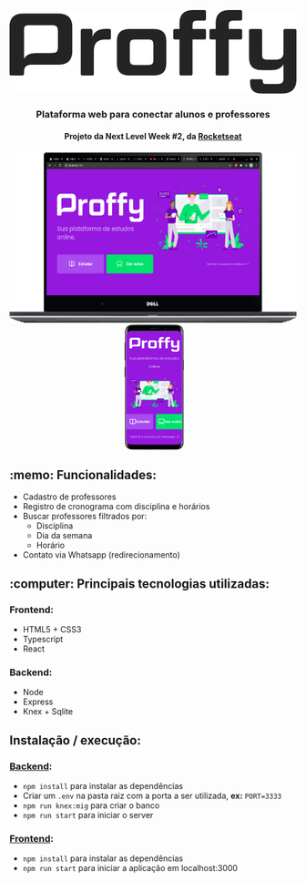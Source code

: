 <p align="center"><img src="web/src/assets/images/logo-black.svg" /></p>
<h3 align="center">Plataforma web para conectar alunos e professores</h3> 
<h4 align="center">Projeto da Next Level Week #2, da <a href="https://rocketseat.com.br/">Rocketseat</a></h4>
<p align="center"><img height="300" src="web/src/assets/preview/p_web.png" />&nbsp<img height="220" src="web/src/assets/preview/p_mobile.png" /></p>

<h2>:memo: Funcionalidades:</h2>
<ul>
  <li>Cadastro de professores</li>
  <li>Registro de cronograma com disciplina e horários</li>
  <li>Buscar professores filtrados por:
    <ul>
      <li>Disciplina</li>
      <li>Dia da semana</li>
      <li>Horário</li>
    </ul>
  </li>
  <li>Contato via Whatsapp (redirecionamento)</li>
</ul>

<h2>:computer: Principais tecnologias utilizadas:</h2>
<h3>Frontend:</h3>
<ul>
  <li>HTML5 + CSS3</li>
  <li>Typescript</li>
  <li>React</li>
</ul>
<h3>Backend:</h3>
<ul>
  <li>Node</li>
  <li>Express</li>
  <li>Knex + Sqlite</li>
</ul>

<h2>Instalação / execução:</h2>
<h3><a href="server/">Backend</a>:</h3>
<ul>
  <li><code>npm install</code> para instalar as dependências</li>
  <li>Criar um <code>.env</code> na pasta raiz com a porta a ser utilizada, <strong>ex:</strong> <code>PORT=3333</code></li>
  <li><code>npm run knex:mig</code> para criar o banco</li>
  <li><code>npm run start</code> para iniciar o server</li>
</ul>
<h3><a href="web/">Frontend</a>:</h3>
<ul>
  <li><code>npm install</code> para instalar as dependências</li>
  <li><code>npm run start</code> para iniciar a aplicação em localhost:3000</li>
</ul>

